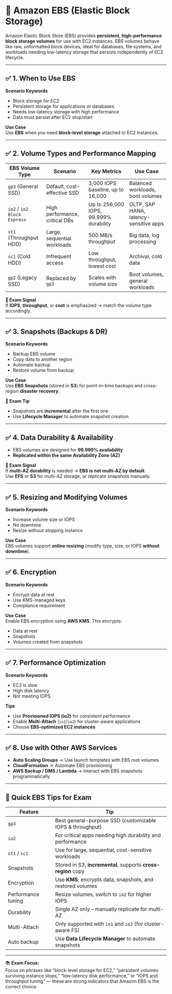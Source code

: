 # 📘 Amazon EBS (Elastic Block Storage)

Amazon Elastic Block Store (EBS) provides **persistent, high-performance block storage volumes** for use with EC2 instances. EBS volumes behave like raw, unformatted block devices, ideal for databases, file systems, and workloads needing low-latency storage that persists independently of EC2 lifecycle.

---

## ✅ 1. When to Use EBS

**Scenario Keywords**  
- Block storage for EC2  
- Persistent storage for applications or databases  
- Needs low-latency storage with high performance  
- Data must persist after EC2 stop/start  

**Use Case**  
Use **EBS** when you need **block-level storage** attached to EC2 instances.

---

## ✅ 2. Volume Types and Performance Mapping

| EBS Volume Type      | Scenario                      | Key Metrics                          | Use Case                                  |
|----------------------|-------------------------------|---------------------------------------|--------------------------------------------|
| `gp3` (General SSD)  | Default, cost-effective SSD   | 3,000 IOPS baseline, up to 16,000     | Balanced workloads, boot volumes           |
| `io2` / `io2 Block Express` | High performance, critical DBs | Up to 256,000 IOPS, 99.999% durability | OLTP, SAP HANA, latency-sensitive apps     |
| `st1` (Throughput HDD) | Large, sequential workloads | 500 MB/s throughput                   | Big data, log processing                   |
| `sc1` (Cold HDD)     | Infrequent access             | Low throughput, lowest cost           | Archival, cold data                        |
| `gp2` (Legacy SSD)   | Replaced by `gp3`             | Scales with volume size               | Boot volumes, general workloads            |

**📌 Exam Signal**  
If **IOPS**, **throughput**, or **cost** is emphasized → match the volume type accordingly.

---

## ✅ 3. Snapshots (Backups & DR)

**Scenario Keywords**  
- Backup EBS volume  
- Copy data to another region  
- Automate backup  
- Restore volume from backup  

**Use Case**  
Use **EBS Snapshots** (stored in **S3**) for point-in-time backups and cross-region **disaster recovery**.

**📝 Exam Tip**  
- Snapshots are **incremental** after the first one  
- Use **Lifecycle Manager** to automate snapshot creation

---

## ✅ 4. Data Durability & Availability

- EBS volumes are designed for **99.999% availability**
- **Replicated within the same Availability Zone (AZ)**

**📌 Exam Signal**  
If **multi-AZ durability** is needed → **EBS is not multi-AZ by default**.  
Use **EFS** or **S3** for multi-AZ storage, or replicate snapshots manually.

---

## ✅ 5. Resizing and Modifying Volumes

**Scenario Keywords**  
- Increase volume size or IOPS  
- No downtime  
- Resize without stopping instance  

**Use Case**  
EBS volumes support **online resizing** (modify type, size, or IOPS **without downtime**).

---

## ✅ 6. Encryption

**Scenario Keywords**  
- Encrypt data at rest  
- Use KMS-managed keys  
- Compliance requirement  

**Use Case**  
Enable EBS encryption using **AWS KMS**. This encrypts:  
- Data at rest  
- Snapshots  
- Volumes created from snapshots

---

## ✅ 7. Performance Optimization

**Scenario Keywords**  
- EC2 is slow  
- High disk latency  
- Not meeting IOPS  

**Tips**
- Use **Provisioned IOPS (io2)** for consistent performance  
- Enable **Multi-Attach** (`io1`/`io2`) for cluster-aware applications  
- Choose **EBS-optimized EC2 instances**

---

## ✅ 8. Use with Other AWS Services

- **Auto Scaling Groups** → Use launch templates with EBS root volumes  
- **CloudFormation** → Automate EBS provisioning  
- **AWS Backup / DMS / Lambda** → Interact with EBS snapshots programmatically

---

## 🧠 Quick EBS Tips for Exam

| Feature             | Tip                                                                 |
|---------------------|----------------------------------------------------------------------|
| `gp3`               | Best general-purpose SSD (customizable IOPS & throughput)            |
| `io2`               | For critical apps needing high durability and performance            |
| `st1` / `sc1`       | Use for large, sequential, cost-sensitive workloads                  |
| Snapshots           | Stored in S3, **incremental**, supports **cross-region** copy       |
| Encryption          | Use **KMS**; encrypts data, snapshots, and restored volumes          |
| Performance tuning  | Resize volumes, switch to `io2` for higher IOPS                      |
| Durability          | Single AZ only – manually replicate for multi-AZ                     |
| Multi-Attach        | Only supported with `io1` and `io2` (for cluster-aware FS)           |
| Auto backup         | Use **Data Lifecycle Manager** to automate snapshots                 |

---

📚 **Exam Focus:**  
Focus on phrases like “block-level storage for EC2,” “persistent volumes surviving instance stops,” “low-latency disk performance,” or “IOPS and throughput tuning” — these are strong indicators that Amazon EBS is the correct choice.
